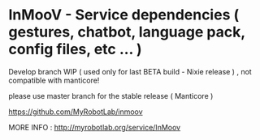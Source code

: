 # InMooV - Service dependencies ( gestures, chatbot, language pack, config files, etc ... )    
  
Develop branch WIP ( used only for last BETA build - Nixie release ) , not compatible with manticore!  
  
please use master branch for the stable release ( Manticore )  
  
https://github.com/MyRobotLab/inmoov  
  
MORE INFO : http://myrobotlab.org/service/InMoov  
